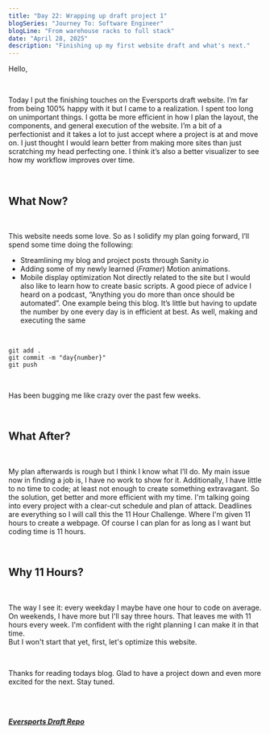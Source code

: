 ```yaml
---
title: "Day 22: Wrapping up draft project 1"
blogSeries: "Journey To: Software Engineer"
blogLine: "From warehouse racks to full stack"
date: "April 28, 2025"
description: "Finishing up my first website draft and what's next."
---
```


Hello,

<br>

Today I put the finishing touches on the Eversports draft website. I’m far from being 100% happy with it but I came to a realization. I spent too long on unimportant things. I gotta be more efficient in how I plan the layout, the components, and general execution of the website. I’m a bit of a perfectionist and it takes a lot to just accept where a project is at and move on. I just thought I would learn better from making more sites than just scratching my head perfecting one. I think it’s also a better visualizer to see how my workflow improves over time.

<br>

## What Now?

<br>

This website needs some love. So as I solidify my plan going forward, I’ll spend some time doing the following:

- Streamlining my blog and project posts through Sanity.io
- Adding some of my newly learned (_Framer_) Motion animations.
- Mobile display optimization
  Not directly related to the site but I would also like to learn how to create basic scripts. A good piece of advice I heard on a podcast, “Anything you do more than once should be automated”. One example being this blog. It’s little but having to update the number by one every day is in efficient at best. As well, making and executing the same

<br>

```cli
git add .
git commit -m "day{number}"
git push
```

<br>

Has been bugging me like crazy over the past few weeks.

<br>

## What After?

<br>

My plan afterwards is rough but I think I know what I’ll do. My main issue now in finding a job is, I have no work to show for it. Additionally, I have little to no time to code; at least not enough to create something extravagant. So the solution, get better and more efficient with my time. I'm talking going into every project with a clear-cut schedule and plan of attack. Deadlines are everything so I will call this the 11 Hour Challenge. Where I'm given 11 hours to create a webpage. Of course I can plan for as long as I want but coding time is 11 hours.

<br>

## Why 11 Hours?

<br>

The way I see it: every weekday I maybe have one hour to code on average. On weekends, I have more but I'll say three hours. That leaves me with 11 hours every week. I'm confident with the right planning I can make it in that time.  
But I won't start that yet, first, let's optimize this website.

<br>

Thanks for reading todays blog. Glad to have a project down and even more excited for the next. Stay tuned.

<br>
<br>

**_[Eversports Draft Repo](https://github.com/scottyjoppy/eversports-draft)_**
